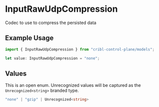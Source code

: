 # InputRawUdpCompression

Codec to use to compress the persisted data

## Example Usage

```typescript
import { InputRawUdpCompression } from "cribl-control-plane/models";

let value: InputRawUdpCompression = "none";
```

## Values

This is an open enum. Unrecognized values will be captured as the `Unrecognized<string>` branded type.

```typescript
"none" | "gzip" | Unrecognized<string>
```